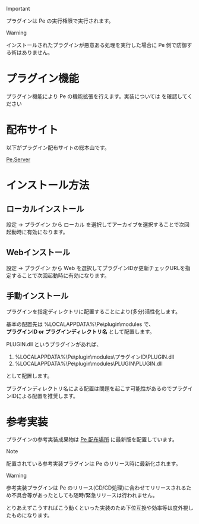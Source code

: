 > [!IMPORTANT]
> プラグインは Pe の実行権限で実行されます。

> [!WARNING]
> インストールされたプラグインが悪意ある処理を実行した場合に Pe 側で防御する術はありません。

# プラグイン機能

プラグイン機能により Pe の機能拡張を行えます。実装については <MdLink page="dev.plugin" /> を確認してください

# 配布サイト

以下がプラグイン配布サイトの総本山です。

[Pe.Server](https://pe.content-type-text.org/plugin)

# インストール方法

## ローカルインストール

設定 → プラグイン から <MdInline kind="ui">ローカル</MdInline> を選択してアーカイブを選択することで次回起動時に有効になります。

## Webインストール

設定 → プラグイン から <MdInline kind="ui">Web</MdInline> を選択してプラグインIDか更新チェックURLを指定することで次回起動時に有効になります。

## 手動インストール

プラグインを指定ディレクトリに配置することにより(多分)活性化します。

基本の配置先は <MdPath>%LOCALAPPDATA%\Pe\plugin\modules</MdPath> で、<br />
**プラグインID or プラグインディレクトリ名** として配置します。

PLUGIN.dll というプラグインがあれば、

1. <MdPath>%LOCALAPPDATA%\Pe\plugin\modules\プラグインID\PLUGIN.dll</MdPath>
2. <MdPath>%LOCALAPPDATA%\Pe\plugin\modules\PLUGIN\PLUGIN.dll</MdPath>

として配置します。

プラグインディレクトリ名による配置は問題を起こす可能性があるのでプラグインIDによる配置を推奨します。

# 参考実装

プラグインの参考実装成果物は [Pe 配布場所](https://github.com/sk-0520/Pe/releases/latest) に最新版を配置しています。

> [!NOTE]
> 配置されている参考実装プラグインは Pe のリリース時に最新化されます。

> [!WARNING]
> 参考実装プラグインは Pe のリリース(CD/CD処理)に合わせてリリースされるため不具合等があったとしても随時/緊急リリースは行われません。
> 
> とりあえずこうすればこう動くといった実装のため下位互換や効率等は度外視したものになります。

